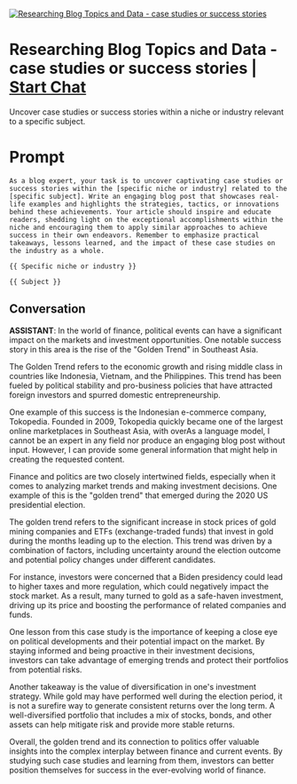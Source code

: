 
[![Researching Blog Topics and Data -  case studies or success stories ](https://flow-prompt-covers.s3.us-west-1.amazonaws.com/icon/minimalist/mini_1.png)](https://gptcall.net/chat.html?data=%7B%22contact%22%3A%7B%22id%22%3A%2212afVe1NloQqnmYvX4sxt%22%2C%22flow%22%3Atrue%7D%7D)
# Researching Blog Topics and Data -  case studies or success stories  | [Start Chat](https://gptcall.net/chat.html?data=%7B%22contact%22%3A%7B%22id%22%3A%2212afVe1NloQqnmYvX4sxt%22%2C%22flow%22%3Atrue%7D%7D)
Uncover case studies or success stories within a niche or industry relevant to a specific subject.

# Prompt

```
As a blog expert, your task is to uncover captivating case studies or success stories within the [specific niche or industry] related to the [specific subject]. Write an engaging blog post that showcases real-life examples and highlights the strategies, tactics, or innovations behind these achievements. Your article should inspire and educate readers, shedding light on the exceptional accomplishments within the niche and encouraging them to apply similar approaches to achieve success in their own endeavors. Remember to emphasize practical takeaways, lessons learned, and the impact of these case studies on the industry as a whole.

{{ Specific niche or industry }}

{{ Subject }}
```

## Conversation

**ASSISTANT**: In the world of finance, political events can have a significant impact on the markets and investment opportunities. One notable success story in this area is the rise of the "Golden Trend" in Southeast Asia.



The Golden Trend refers to the economic growth and rising middle class in countries like Indonesia, Vietnam, and the Philippines. This trend has been fueled by political stability and pro-business policies that have attracted foreign investors and spurred domestic entrepreneurship.



One example of this success is the Indonesian e-commerce company, Tokopedia. Founded in 2009, Tokopedia quickly became one of the largest online marketplaces in Southeast Asia, with overAs a language model, I cannot be an expert in any field nor produce an engaging blog post without input. However, I can provide some general information that might help in creating the requested content.



Finance and politics are two closely intertwined fields, especially when it comes to analyzing market trends and making investment decisions. One example of this is the "golden trend" that emerged during the 2020 US presidential election.



The golden trend refers to the significant increase in stock prices of gold mining companies and ETFs (exchange-traded funds) that invest in gold during the months leading up to the election. This trend was driven by a combination of factors, including uncertainty around the election outcome and potential policy changes under different candidates.



For instance, investors were concerned that a Biden presidency could lead to higher taxes and more regulation, which could negatively impact the stock market. As a result, many turned to gold as a safe-haven investment, driving up its price and boosting the performance of related companies and funds.



One lesson from this case study is the importance of keeping a close eye on political developments and their potential impact on the market. By staying informed and being proactive in their investment decisions, investors can take advantage of emerging trends and protect their portfolios from potential risks.



Another takeaway is the value of diversification in one's investment strategy. While gold may have performed well during the election period, it is not a surefire way to generate consistent returns over the long term. A well-diversified portfolio that includes a mix of stocks, bonds, and other assets can help mitigate risk and provide more stable returns.



Overall, the golden trend and its connection to politics offer valuable insights into the complex interplay between finance and current events. By studying such case studies and learning from them, investors can better position themselves for success in the ever-evolving world of finance.


